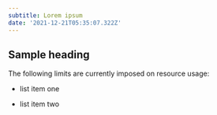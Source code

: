 ```yaml
---
subtitle: Lorem ipsum
date: '2021-12-21T05:35:07.322Z'
---
```



## Sample heading

The following limits are currently imposed on resource usage:

* list item one

* list item two